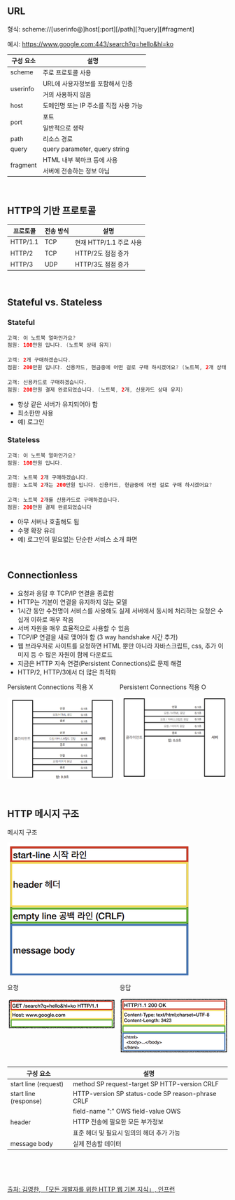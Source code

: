 <br />

## URL

형식: scheme://[userinfo@]host[:port][/path][?query][#fragment]

예시: https://www.google.com:443/search?q=hello&hl=ko

<table>
    <thead>
        <tr>
            <th>구성 요소</th>
            <th>설명</th>
        </tr>
    </thead>
    <tbody>
        <tr>
            <td>scheme</td>
            <td>주로 프로토콜 사용</td>
        </tr>
        <tr>
            <td rowspan="2">userinfo</td>
            <td>URL에 사용자정보를 포함해서 인증</td>
        </tr>
        <tr>
            <td>거의 사용하지 않음</td>
        </tr>
        <tr>
            <td>host</td>
            <td>도메인명 또는 IP 주소를 직접 사용 가능</td>
        </tr>
        <tr>
            <td rowspan="2">port</td>
            <td>포트</td>
        </tr>
        <tr>
            <td>일반적으로 생략</td>
        </tr>
        <tr>
            <td>path</td>
            <td>리소스 경로</td>
        </tr>
        <tr>
            <td>query</td>
            <td>query parameter, query string</td>
        </tr>
        <tr>
            <td rowspan="2">fragment</td>
            <td>HTML 내부 북마크 등에 사용</td>
        </tr>
        <tr>
            <td>서버에 전송하는 정보 아님</td>
        </tr>
    </tbody>

</table>

<br />

## HTTP의 기반 프로토콜

| 프로토콜 | 전송 방식 | 설명                    |
| -------- | --------- | ----------------------- |
| HTTP/1.1 | TCP       | 현재 HTTP/1.1 주로 사용 |
| HTTP/2   | TCP       | HTTP/2도 점점 증가      |
| HTTP/3   | UDP       | HTTP/3도 점점 증가      |

<br />

## Stateful vs. Stateless

### Stateful

```java
고객: 이 노트북 얼마인가요?
점원: 100만원 입니다. (노트북 상태 유지)

고객: 2개 구매하겠습니다.
점원: 200만원 입니다. 신용카드, 현금중에 어떤 걸로 구매 하시겠어요? (노트북, 2개 상태 유지)

고객: 신용카드로 구매하겠습니다.
점원: 200만원 결제 완료되었습니다. (노트북, 2개, 신용카드 상태 유지)
```

- 항상 같은 서버가 유지되어야 함
- 최소한만 사용
- 예) 로그인

<p></p>

### Stateless

```java
고객: 이 노트북 얼마인가요?
점원: 100만원 입니다.

고객: 노트북 2개 구매하겠습니다.
점원: 노트북 2개는 200만원 입니다. 신용카드, 현금중에 어떤 걸로 구매 하시겠어요?

고객: 노트북 2개를 신용카드로 구매하겠습니다.
점원: 200만원 결제 완료되었습니다
```

- 아무 서버나 호출해도 됨
- 수평 확장 유리
- 예) 로그인이 필요없는 단순한 서비스 소개 화면

<br />

## Connectionless

- 요청과 응답 후 TCP/IP 연결을 종료함
- HTTP는 기본이 연결을 유지하지 않는 모델
- 1시간 동안 수천명이 서비스를 사용해도 실제 서버에서 동시에 처리하는 요청은 수십개 이하로 매우 작음
- 서버 자원을 매우 효율적으로 사용할 수 있음
- TCP/IP 연결을 새로 맺어야 함 (3 way handshake 시간 추가)
- 웹 브라우저로 사이트를 요청하면 HTML 뿐만 아니라 자바스크립트, css, 추가 이미지 등 수 많은 자원이 함께 다운로드
- 지금은 HTTP 지속 연결(Persistent Connections)로 문제 해결
- HTTP/2, HTTP/3에서 더 많은 최적화

<p></p>

<div style="display: flex; gap: 10px;">
<div style="flex: 1;">
Persistent Connections 적용 X

![alt text](./Figure/Figure1.png)

</div>
<div style="flex: 1;">
Persistent Connections 적용 O

![alt text](./Figure/Figure2.png)

</div>
</div>

<br />

## HTTP 메시지 구조

메시지 구조

![alt text](./Figure/Figure3.png)

<div style="display: flex; gap: 10px;">
<div style="flex: 1">
요청

![alt text](./Figure/Figure4.png)

</div>
<div style="flex: 1">
응답

![alt text](./Figure/Figure5.png)

</div>
</div>

<p></p>

<table>
    <thead>
        <tr>
            <th>구성 요소</th>
            <th>설명</th>
        </tr>
    </thead>
    <tbody>
        <tr>
            <td>start line (request)</td>
            <td>method SP request-target SP HTTP-version CRLF</td>
        </tr>
        <tr>
            <td>start line (response)</td>
            <td>HTTP-version SP status-code SP reason-phrase CRLF</td>
        </tr>
        <tr>
            <td rowspan="3">header</td>
            <td>field-name ":" OWS field-value OWS</td>
        </tr>
        <tr>
            <td>HTTP 전송에 필요한 모든 부가정보</td>
        </tr>
        <tr>
            <td>표준 헤더 및 필요시 임의의 헤더 추가 가능</td>
        </tr>
        <tr>
            <td>message body</td>
            <td>실제 전송할 데이터</td>
        </tr>
    </tbody>
</table>

<br />
<br />
<br />

[출처: 김영한, 「모든 개발자를 위한 HTTP 웹 기본 지식」, 인프런](https://www.inflearn.com/course/http-%EC%9B%B9-%EB%84%A4%ED%8A%B8%EC%9B%8C%ED%81%AC/dashboard)

<br />
